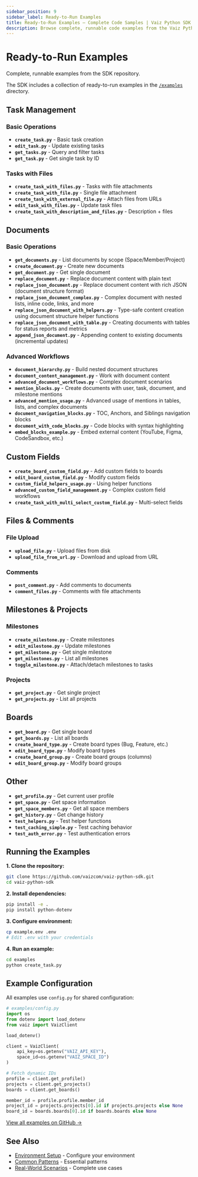 ```yaml
---
sidebar_position: 9
sidebar_label: Ready-to-Run Examples
title: Ready-to-Run Examples — Complete Code Samples | Vaiz Python SDK
description: Browse complete, runnable code examples from the Vaiz Python SDK repository. Copy and adapt examples for tasks, documents, boards, comments, and more.
---
```


# Ready-to-Run Examples

Complete, runnable examples from the SDK repository.

The SDK includes a collection of ready-to-run examples in the [`/examples`](https://github.com/vaizcom/vaiz-python-sdk/tree/main/examples) directory.

## Task Management

### Basic Operations
- **`create_task.py`** - Basic task creation
- **`edit_task.py`** - Update existing tasks  
- **`get_tasks.py`** - Query and filter tasks
- **`get_task.py`** - Get single task by ID

### Tasks with Files
- **`create_task_with_files.py`** - Tasks with file attachments
- **`create_task_with_file.py`** - Single file attachment
- **`create_task_with_external_file.py`** - Attach files from URLs
- **`edit_task_with_files.py`** - Update task files
- **`create_task_with_description_and_files.py`** - Description + files

## Documents

### Basic Operations
- **`get_documents.py`** - List documents by scope (Space/Member/Project)
- **`create_document.py`** - Create new documents
- **`get_document.py`** - Get single document
- **`replace_document.py`** - Replace document content with plain text
- **`replace_json_document.py`** - Replace document content with rich JSON (document structure format)
- **`replace_json_document_complex.py`** - Complex document with nested lists, inline code, links, and more
- **`replace_json_document_with_helpers.py`** - Type-safe content creation using document structure helper functions
- **`replace_json_document_with_table.py`** - Creating documents with tables for status reports and metrics
- **`append_json_document.py`** - Appending content to existing documents (incremental updates)

### Advanced Workflows
- **`document_hierarchy.py`** - Build nested document structures
- **`document_content_management.py`** - Work with document content
- **`advanced_document_workflows.py`** - Complex document scenarios
- **`mention_blocks.py`** - Create documents with user, task, document, and milestone mentions
- **`advanced_mention_usage.py`** - Advanced usage of mentions in tables, lists, and complex documents
- **`document_navigation_blocks.py`** - TOC, Anchors, and Siblings navigation blocks
- **`document_with_code_blocks.py`** - Code blocks with syntax highlighting
- **`embed_blocks_example.py`** - Embed external content (YouTube, Figma, CodeSandbox, etc.)

## Custom Fields

- **`create_board_custom_field.py`** - Add custom fields to boards
- **`edit_board_custom_field.py`** - Modify custom fields
- **`custom_field_helpers_usage.py`** - Using helper functions
- **`advanced_custom_field_management.py`** - Complex custom field workflows
- **`create_task_with_multi_select_custom_field.py`** - Multi-select fields

## Files & Comments

### File Upload
- **`upload_file.py`** - Upload files from disk
- **`upload_file_from_url.py`** - Download and upload from URL

### Comments
- **`post_comment.py`** - Add comments to documents
- **`comment_files.py`** - Comments with file attachments

## Milestones & Projects

### Milestones
- **`create_milestone.py`** - Create milestones
- **`edit_milestone.py`** - Update milestones
- **`get_milestone.py`** - Get single milestone
- **`get_milestones.py`** - List all milestones
- **`toggle_milestone.py`** - Attach/detach milestones to tasks

### Projects
- **`get_project.py`** - Get single project
- **`get_projects.py`** - List all projects

## Boards

- **`get_board.py`** - Get single board
- **`get_boards.py`** - List all boards
- **`create_board_type.py`** - Create board types (Bug, Feature, etc.)
- **`edit_board_type.py`** - Modify board types
- **`create_board_group.py`** - Create board groups (columns)
- **`edit_board_group.py`** - Modify board groups

## Other

- **`get_profile.py`** - Get current user profile
- **`get_space.py`** - Get space information
- **`get_space_members.py`** - Get all space members
- **`get_history.py`** - Get change history
- **`test_helpers.py`** - Test helper functions
- **`test_caching_simple.py`** - Test caching behavior
- **`test_auth_error.py`** - Test authentication errors

## Running the Examples

**1. Clone the repository:**
   ```bash
   git clone https://github.com/vaizcom/vaiz-python-sdk.git
   cd vaiz-python-sdk
   ```

**2. Install dependencies:**
   ```bash
   pip install -e .
   pip install python-dotenv
   ```

**3. Configure environment:**
   ```bash
   cp example.env .env
   # Edit .env with your credentials
   ```

**4. Run an example:**
   ```bash
   cd examples
   python create_task.py
   ```

## Example Configuration

All examples use `config.py` for shared configuration:

```python
# examples/config.py
import os
from dotenv import load_dotenv
from vaiz import VaizClient

load_dotenv()

client = VaizClient(
    api_key=os.getenv("VAIZ_API_KEY"),
    space_id=os.getenv("VAIZ_SPACE_ID")
)

# Fetch dynamic IDs
profile = client.get_profile()
projects = client.get_projects()
boards = client.get_boards()

member_id = profile.profile.member_id
project_id = projects.projects[0].id if projects.projects else None
board_id = boards.boards[0].id if boards.boards else None
```

[View all examples on GitHub →](https://github.com/vaizcom/vaiz-python-sdk/tree/main/examples)

## See Also

- [Environment Setup](./environment-setup) - Configure your environment
- [Common Patterns](./common-patterns) - Essential patterns
- [Real-World Scenarios](./real-world) - Complete use cases

